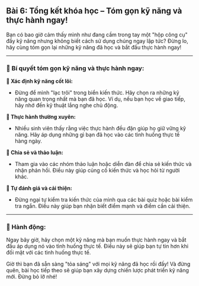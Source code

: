 ## Bài 6: Tổng kết khóa học – Tóm gọn kỹ năng và thực hành ngay!

Bạn có bao giờ cảm thấy mình như đang cầm trong tay một "hộp công cụ" đầy kỹ năng nhưng không biết cách sử dụng chúng ngay lập tức? Đừng lo, hãy cùng tóm gọn lại những kỹ năng đã học và bắt đầu thực hành ngay!

---

### 📌 Bí quyết tóm gọn kỹ năng và thực hành ngay:

**🔹 Xác định kỹ năng cốt lõi:**
- Đừng để mình "lạc trôi" trong biển kiến thức. Hãy chọn ra những kỹ năng quan trọng nhất mà bạn đã học. Ví dụ, nếu bạn học về giao tiếp, hãy nhớ đến kỹ thuật lắng nghe chủ động.

**🔹 Thực hành thường xuyên:**
- Nhiều sinh viên thấy rằng việc thực hành đều đặn giúp họ giữ vững kỹ năng. Hãy áp dụng những gì bạn đã học vào các tình huống thực tế hàng ngày.

**🔹 Chia sẻ và thảo luận:**
- Tham gia vào các nhóm thảo luận hoặc diễn đàn để chia sẻ kiến thức và nhận phản hồi. Điều này giúp củng cố kiến thức và học hỏi từ người khác.

**🔹 Tự đánh giá và cải thiện:**
- Đừng ngại tự kiểm tra kiến thức của mình qua các bài quiz hoặc bài kiểm tra ngắn. Điều này giúp bạn nhận biết điểm mạnh và điểm cần cải thiện.

---

### 🚀 Hành động:

Ngay bây giờ, hãy chọn một kỹ năng mà bạn muốn thực hành ngay và bắt đầu áp dụng nó vào tình huống thực tế. Điều này sẽ giúp bạn tự tin hơn khi đối mặt với các tình huống thực tế.

Giờ thì bạn đã sẵn sàng "tỏa sáng" với mọi kỹ năng đã học rồi đấy! Và đừng quên, bài học tiếp theo sẽ giúp bạn xây dựng chiến lược phát triển kỹ năng mới. Đừng bỏ lỡ nhé!